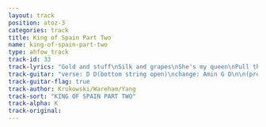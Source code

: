 ```yaml
---
layout: track
position: atoz-3
categories: track
title: King of Spain Part Two
name: king-of-spain-part-two
type: ahfow_track
track-id: 33
track-lyrics: "Gold and stuff\nSilk and grapes\nShe's my queen\nPull the drapes\n\nOn my own\nOn my throne\n\nTen guitars\nSilver pants\nI can't lose\nWatch me dance"
track-guitar: "verse: D D(bottom string open)\nchange: Amin G D\n\n(provided by brad)"
track-guitar-flag: true
track-author: Krukowski/Wareham/Yang
track-sort: "KING OF SPAIN PART TWO"
track-alpha: K
track-original: 
---
```


